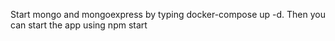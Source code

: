 Start mongo and mongoexpress by typing docker-compose up -d. 
Then you can start the app using npm start
